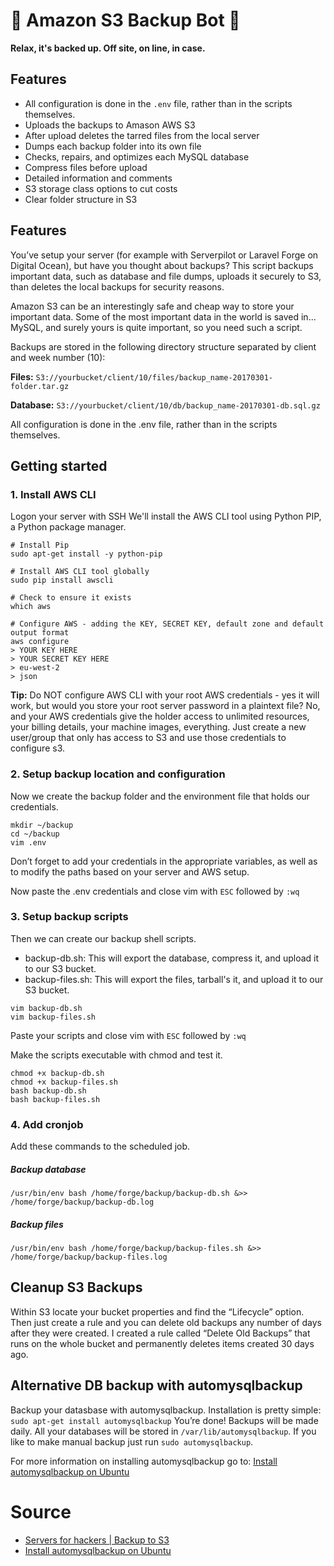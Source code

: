 # 💎 Amazon S3 Backup Bot 🤖
**Relax, it's backed up. Off site, on line, in case.**

## Features
* All configuration is done in the ``.env`` file, rather than in the scripts themselves. 
* Uploads the backups to Amason AWS S3
* After upload deletes the tarred files from the local server
* Dumps each backup folder into its own file
* Checks, repairs, and optimizes each MySQL database
* Compress files before upload
* Detailed information and comments
* S3 storage class options to cut costs
* Clear folder structure in S3


## Features
You’ve setup your server (for example with Serverpilot or Laravel Forge on Digital Ocean), but have you thought about backups? 
This script backups important data, such as database and file dumps, uploads it securely to S3, than deletes the local backups for security reasons.

Amazon S3 can be an interestingly safe and cheap way to store your important data. Some of the most important data in the world is saved in... MySQL, and surely yours is quite important, so you need such a script.

Backups are stored in the following directory structure separated by client and week number (10):

**Files:** ``S3://yourbucket/client/10/files/backup_name-20170301-folder.tar.gz``

**Database:** ``S3://yourbucket/client/10/db/backup_name-20170301-db.sql.gz``

All configuration is done in the .env file, rather than in the scripts themselves. 




## Getting started

### 1. Install AWS CLI
Logon your server with SSH
We'll install the AWS CLI tool using Python PIP, a Python package manager.

````
# Install Pip
sudo apt-get install -y python-pip

# Install AWS CLI tool globally
sudo pip install awscli

# Check to ensure it exists
which aws

# Configure AWS - adding the KEY, SECRET KEY, default zone and default output format
aws configure
> YOUR KEY HERE
> YOUR SECRET KEY HERE
> eu-west-2
> json
````

**Tip:** Do NOT configure AWS CLI with your root AWS credentials - yes it will work, but would you store your root server password in a plaintext file? No, and your AWS credentials give the holder access to unlimited resources, your billing details, your machine images, everything.
Just  create a new user/group that only has access to S3 and use those credentials to configure s3. 

### 2. Setup backup location and configuration
Now we create the backup folder and the environment file that holds our credentials.

````
mkdir ~/backup
cd ~/backup
vim .env
````
Don’t forget to add your credentials in the appropriate variables, as well as to modify the paths based on your server and AWS setup. 

Now paste the .env credentials and close vim with ``ESC`` followed by ``:wq``

### 3. Setup backup scripts
Then we can create our backup shell scripts.
- backup-db.sh: This will export the database, compress it, and upload it to our S3 bucket.
- backup-files.sh: This will export the files, tarball's it, and upload it to our S3 bucket.

````
vim backup-db.sh
vim backup-files.sh
````
Paste your scripts and close vim with ``ESC`` followed by ``:wq``

Make the scripts executable with chmod and test it.

````
chmod +x backup-db.sh
chmod +x backup-files.sh
bash backup-db.sh
bash backup-files.sh
````

### 4. Add cronjob 
Add these commands to the scheduled job.

##### Backup database
````
/usr/bin/env bash /home/forge/backup/backup-db.sh &>> /home/forge/backup/backup-db.log
````
##### Backup files
````
/usr/bin/env bash /home/forge/backup/backup-files.sh &>> /home/forge/backup/backup-files.log
````

## Cleanup S3 Backups

Within S3 locate your bucket properties and find the “Lifecycle” option. Then just create a rule and you can delete old backups any number of days after they were created. I created a rule called “Delete Old Backups” that runs on the whole bucket and permanently deletes items created 30 days ago.


## Alternative DB backup with automysqlbackup
Backup your datasbase with automysqlbackup. Installation is pretty simple: ``sudo apt-get install automysqlbackup`` 
You’re done! Backups will be made daily.
All your databases will be stored in ``/var/lib/automysqlbackup``. 
If you like to make manual backup just run ``sudo automysqlbackup``. 

For more information on installing automysqlbackup go to: [Install automysqlbackup on Ubuntu](https://gist.github.com/janikvonrotz/9488132)


# Source
- [Servers for hackers | Backup to S3](https://serversforhackers.com/video/backup-to-s3)
- [Install automysqlbackup on Ubuntu](https://gist.github.com/janikvonrotz/9488132)